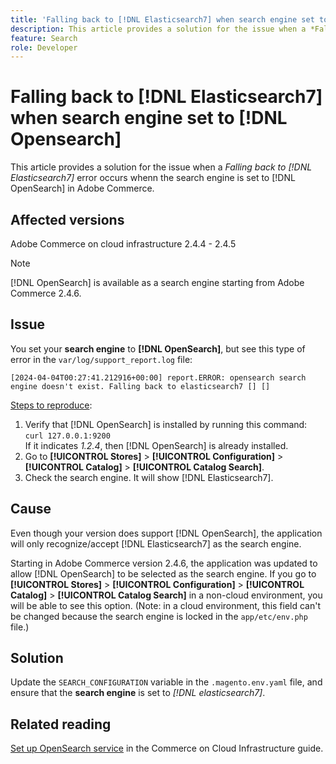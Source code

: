 ```yaml
---
title: 'Falling back to [!DNL Elasticsearch7] when search engine set to [!DNL Opensearch]'
description: This article provides a solution for the issue when a *Falling back to [!DNL Elasticsearch7]* error occurs when the search engine is set to [!DNL OpenSearch] in Adobe Commerce.
feature: Search
role: Developer
---
```

# Falling back to [!DNL Elasticsearch7] when search engine set to [!DNL Opensearch]

This article provides a solution for the issue when a *Falling back to [!DNL Elasticsearch7]* error occurs whenn the search engine is set to [!DNL OpenSearch] in Adobe Commerce.

## Affected versions

Adobe Commerce on cloud infrastructure 2.4.4 - 2.4.5

>[!NOTE]
>
>[!DNL OpenSearch] is available as a search engine starting from Adobe Commerce 2.4.6.

## Issue

You set your **search engine** to **[!DNL OpenSearch]**, but see this type of error in the `var/log/support_report.log` file:

```[2024-04-04T00:27:41.212916+00:00] report.ERROR: opensearch search engine doesn't exist. Falling back to elasticsearch7 [] []```

<u>Steps to reproduce</u>:

1. Verify that [!DNL OpenSearch] is installed by running this command: `curl 127.0.0.1:9200`<br>
   If it indicates *1.2.4*, then [!DNL OpenSearch] is already installed.
1. Go to **[!UICONTROL Stores]** > **[!UICONTROL Configuration]** > **[!UICONTROL Catalog]** > **[!UICONTROL Catalog Search]**.
1. Check the search engine. It will show [!DNL Elasticsearch7].

## Cause

Even though your version does support [!DNL OpenSearch], the application will only recognize/accept [!DNL Elasticsearch7] as the search engine.

Starting in Adobe Commerce version 2.4.6, the application was updated to allow [!DNL OpenSearch] to be selected as the search engine.
If you go to **[!UICONTROL Stores]** > **[!UICONTROL Configuration]** > **[!UICONTROL Catalog]** > **[!UICONTROL Catalog Search]** in a non-cloud environment, you will be able to see this option.
(Note: in a cloud environment, this field can't be changed because the search engine is locked in the `app/etc/env.php` file.)

## Solution

Update the `SEARCH_CONFIGURATION` variable in the `.magento.env.yaml` file, and ensure that the **search engine** is set to *[!DNL elasticsearch7]*.

## Related reading

[Set up OpenSearch service](https://experienceleague.adobe.com/docs/commerce-cloud-service/user-guide/configure/service/opensearch.html) in the Commerce on Cloud Infrastructure guide.
 
